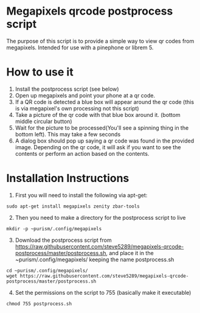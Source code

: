 # Megapixels qrcode postprocess script
The purpose of this script is to provide a simple way to view qr codes from megapixels. Intended for use with a pinephone or librem 5.

# How to use it
1. Install the postprocess script (see below)
2. Open up megapixels and point your phone at a qr code.
3. If a QR code is detected a blue box will appear around the qr code (this is via megapixel's own processing not this script)
4. Take a picture of the qr code with that blue box around it. (bottom middle circular button)
5. Wait for the picture to be processed(You'll see a spinning thing in the bottom left). This may take a few seconds
6. A dialog box should pop up saying a qr code was found in the provided image. Depending on the qr code, it will ask if you want to see the contents or perform an action based on the contents. 

# Installation Instructions
1. First you will need to install the following via apt-get:
```
sudo apt-get install megapixels zenity zbar-tools
```
2. Then you need to make a directory for the postprocess script to live
```
mkdir -p ~purism/.config/megapixels
```
3. Download the postprocess script from https://raw.githubusercontent.com/steve5289/megapixels-qrcode-postprocess/master/postprocess.sh, and place it in the ~purism/.config/megapixels/ keeping the name postprocess.sh
```
cd ~purism/.config/megapixels/
wget https://raw.githubusercontent.com/steve5289/megapixels-qrcode-postprocess/master/postprocess.sh
```
4. Set the permissions on the script to 755 (basically make it executable)
```
chmod 755 postprocess.sh
```
